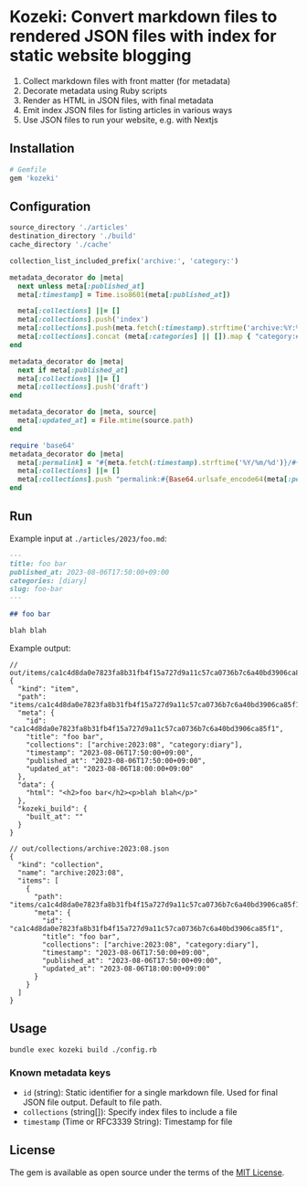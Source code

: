 # Kozeki: Convert markdown files to rendered JSON files with index for static website blogging

1. Collect markdown files with front matter (for metadata)
2. Decorate metadata using Ruby scripts
3. Render as HTML in JSON files, with final metadata
4. Emit index JSON files for listing articles in various ways
5. Use JSON files to run your website, e.g. with Nextjs

## Installation

```ruby
# Gemfile
gem 'kozeki'
```

## Configuration

```ruby
source_directory './articles'
destination_directory './build'
cache_directory './cache'

collection_list_included_prefix('archive:', 'category:')

metadata_decorator do |meta|
  next unless meta[:published_at]
  meta[:timestamp] = Time.iso8601(meta[:published_at])

  meta[:collections] ||= []
  meta[:collections].push('index')
  meta[:collections].push(meta.fetch(:timestamp).strftime('archive:%Y:%m'))
  meta[:collections].concat (meta[:categories] || []).map { "category:#{_1}" }
end

metadata_decorator do |meta|
  next if meta[:published_at]
  meta[:collections] ||= []
  meta[:collections].push('draft')
end

metadata_decorator do |meta, source|
  meta[:updated_at] = File.mtime(source.path)
end

require 'base64'
metadata_decorator do |meta|
  meta[:permalink] = "#{meta.fetch(:timestamp).strftime('%Y/%m/%d')}/#{meta.fetch(:slug)}"
  meta[:collections] ||= []
  meta[:collections].push "permalink:#{Base64.urlsafe_encode64(meta[:permalink])}"
end
```

## Run

Example input at `./articles/2023/foo.md`:

```markdown
---
title: foo bar
published_at: 2023-08-06T17:50:00+09:00
categories: [diary]
slug: foo-bar
---

## foo bar

blah blah
```

Example output:

```jsonc
// out/items/ca1c4d8da0e7823fa8b31fb4f15a727d9a11c57ca0736b7c6a40bd3906ca85f1.json
{
  "kind": "item",
  "path": "items/ca1c4d8da0e7823fa8b31fb4f15a727d9a11c57ca0736b7c6a40bd3906ca85f1.json",
  "meta": {
    "id": "ca1c4d8da0e7823fa8b31fb4f15a727d9a11c57ca0736b7c6a40bd3906ca85f1",
    "title": "foo bar",
    "collections": ["archive:2023:08", "category:diary"],
    "timestamp": "2023-08-06T17:50:00+09:00",
    "published_at": "2023-08-06T17:50:00+09:00",
    "updated_at": "2023-08-06T18:00:00+09:00"
  },
  "data": {
    "html": "<h2>foo bar</h2><p>blah blah</p>"
  },
  "kozeki_build": {
    "built_at": ""
  }
}
```

```jsonc
// out/collections/archive:2023:08.json
{
  "kind": "collection",
  "name": "archive:2023:08",
  "items": [
    {
      "path": "items/ca1c4d8da0e7823fa8b31fb4f15a727d9a11c57ca0736b7c6a40bd3906ca85f1.json",
      "meta": {
        "id": "ca1c4d8da0e7823fa8b31fb4f15a727d9a11c57ca0736b7c6a40bd3906ca85f1",
        "title": "foo bar",
        "collections": ["archive:2023:08", "category:diary"],
        "timestamp": "2023-08-06T17:50:00+09:00",
        "published_at": "2023-08-06T17:50:00+09:00",
        "updated_at": "2023-08-06T18:00:00+09:00"
      }
    }
  ]
}
```

## Usage

```
bundle exec kozeki build ./config.rb
```

### Known metadata keys

- `id` (string): Static identifier for a single markdown file. Used for final JSON file output. Default to file path.
- `collections` (string[]): Specify index files to include a file
- `timestamp` (Time or RFC3339 String): Timestamp for file

## License

The gem is available as open source under the terms of the [MIT License](https://opensource.org/licenses/MIT).
